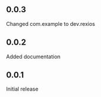 ## 0.0.3

Changed com.example to dev.rexios

## 0.0.2

Added documentation

## 0.0.1

Initial release
